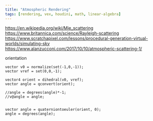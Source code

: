 ```yaml
---
title: "Atmospheric Rendering"
tags: [rendering, vex, houdini, math, linear-algebra]
---
```



https://en.wikipedia.org/wiki/Mie_scattering
https://www.britannica.com/science/Rayleigh-scattering
https://www.scratchapixel.com/lessons/procedural-generation-virtual-worlds/simulating-sky
https://www.alanzucconi.com/2017/10/10/atmospheric-scattering-1/



orientation

```vex
vector v0 = normalize(set(-1,0,-1));  
vector vref = set(0,0,-1);  
  
vector4 orient = dihedral(v0, vref);  
vector angle = qconvert(orient);  
  
//angle = degrees(angle)*-1;  
//v@angle = angle;


vector angle = quaterniontoeuler(orient, 0);  
angle = degrees(angle);

```